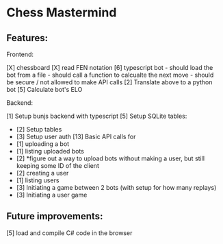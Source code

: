 # Chess Mastermind

## Features:

Frontend:

[X] chessboard
[X] read FEN notation
[6] typescript bot
    - should load the bot from a file
    - should call a function to calcualte the next move
    - should be secure / not allowed to make API calls
[2] Translate above to a python bot
[5] Calculate bot's ELO


Backend:

[1] Setup bunjs backend with typescript
[5] Setup SQLite tables:
- [2] Setup tables
- [3] Setup user auth
[13] Basic API calls for
- [1] uploading a bot
- [1] listing uploaded bots
- [2] *figure out a way to upload bots without making a user, but still keeping some ID of the client
- [2] creating a user
- [1] listing users
- [3] Initiating a game between 2 bots (with setup for how many replays)
- [3] Initiating a user game



## Future improvements:

[5] load and compile C# code in the browser
